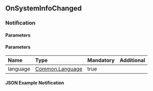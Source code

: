 ## OnSystemInfoChanged


### Notification

#### Parameters

#### Parameters

|Name|Type|Mandatory|Additional|
|:---|:---|:--------|:---------|
|language|[Common.Language](../../common/enums/index.md#language)|true||

#### JSON Example Notification
```json

```

